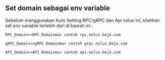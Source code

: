 ## Set domain sebagai env variable
Sebelum menggunakan Auto Setting RPC/gRPC dan Api nolus ini, silahkan set env variable terlebih dari di bawah ini :

```
RPC_Domain=<RPC Domainmu> contoh rpc.nolus.bejo.com
```

```
gRPC_Domain=<gRPC Domainmu> contoh grpc.nolus.bejo.com
```

```
API_Domain=<API Domainmu> contoh api.nolus.bejo.com
```
